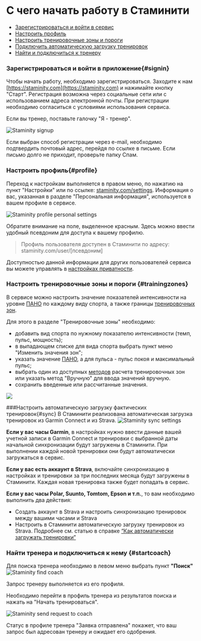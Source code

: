 # С чего начать работу в Стаминити

* [Зарегистрироваться и войти в сервис](#signin)
* [Настроить профиль](#profile) 
* [Настроить тренировочные зоны и пороги](#trainingzones)
* [Подключить автоматическую загрузку тренировок](#sync)
* [Найти и подключиться к тренеру](#startcoach)

### Зарегистрироваться и войти в приложение{#signin}
Чтобы начать работу, необходимо зарегистрироваться.
Заходите к нам [https://staminity.com](https://staminity.com) и нажимайте кнопку "Старт".
Регистрация возможна через социальные сети или с использованием адреса электронной почты. При регистрации необходимо согласиться с условиями использования сервиса.

Если вы тренер, поставьте галочку "Я - тренер".

![Staminity signup](http://content.staminity.com/assets/images/settings/Signup.png)

Если выбран способ регистрации через e-mail, необходимо подтвердить почтовый адрес, перейдя по ссылке в письме. Если письмо долго не приходит, проверьте папку Спам.

### Настроить профиль{#profile}
Переход к настройкам выполняется в правом меню, по нажатию на пункт "Настройки" или по ссылке: [staminity.com/settings](http://staminity.com/settings).
Информация о вас, указанная в разделе "Персональная информация", используется в вашем профиле в сервисе.

![Staminity profile personal settings](http://content.staminity.com/assets/images/PersonalSettings.png)

Обратите внимание на поле, выделенное красным. Здесь можно ввести удобный псевдоним для доступа к вашему профилю. 

>Профиль пользователя доступен в Стаминити по адресу: 
staminity.com/user/[псевдоним]

Доступностью данной информации для других пользователей сервиса вы можете управлять в [настройках приватности](/basics/privacy-settings.md).

### Настроить тренировочные зоны и пороги {#trainingzones}
В сервисе можно настроить значение показателей интенсивности на уровне [ПАНО](/basics/lactate-threshold.md) по каждому виду спорта, а также границы [тренировочных зон](/basics/intensity-zones.md).

Для этого в разделе "Тренировочные зоны" необходимо:
- добавить вид спорта по нужному показателю интенсивности (темп, пульс, мощность);
- в выпадающем списке для вида спорта выбрать пункт меню "Изменить значения зон";
- указать значение [ПАНО](/basics/lactate-threshold.md), а для пульса - пульс покоя и максимальный пульс;
- выбрать один из доступных [методов](/basics/intensity-zones.md) расчета тренировочных зон или указать метод "Вручную" для ввода значений вручную.
- сохранить введенные или рассчитанные значения.

![](http://content.staminity.com/assets/images/settings/SetZones.gif)


###Настроить автоматическую загрузку фактических тренировок{#sync}
В Стаминити реализована автоматическая загрузка тренировок из Garmin Connect и из Strava.
![Staminity sync settings](http://content.staminity.com/assets/images/settings/Sync-settings.png)

**Если у вас часы Garmin**, в настройках нужно ввести данные вашей учетной записи в Garmin Connect и тренировки с выбранной даты начальной синхронизации будут загружены в Стаминити. При выполнении каждой новой тренировки они будут автоматически загружаться в сервис. 

**Если у вас есть аккаунт в Strava**, включайте синхронизацию в настройках и тренировки за три последних месяца будут загружены в Стаминити. Каждая новая тренировка также будет попадать в сервис. 

**Если у вас часы Polar, Suunto, Tomtom, Epson и т.п.**, то вам необходимо выполнить два действия:
* Создать аккаунт в Strava и настроить синхронизацию тренировок между вашими часами и Strava
* Настроить в Стаминити автоматическую загрузку тренировок из Strava.
Подробнее см. статью в справке [“Как автоматически загружать тренировки”](/questions/activity-auto-sync.md)


### Найти тренера и подключиться к нему {#startcoach}
Для поиска тренера необходимо в левом меню выбрать пункт **"Поиск"** 
![Staminity find coach](http://content.staminity.com/assets/images/settings/Find-coach.png)

Запрос тренеру выполняется из его профиля.

Необходимо перейти в профиль тренера из результатов поиска и нажать на "Начать тренироваться".

![Staminity send request to coach](http://content.staminity.com/assets/images/StartCoaching_4.gif)

Статус в профиле тренера "Заявка отправлена" покажет, что ваш запрос был адресован тренеру и ожидает его одобрения.





